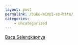 ```yaml
---
layout: post
permalink: /buku-mimpi-es-batu/
categories:
    - Uncategorized
---
```


[Baca Selengkapnya](/03)